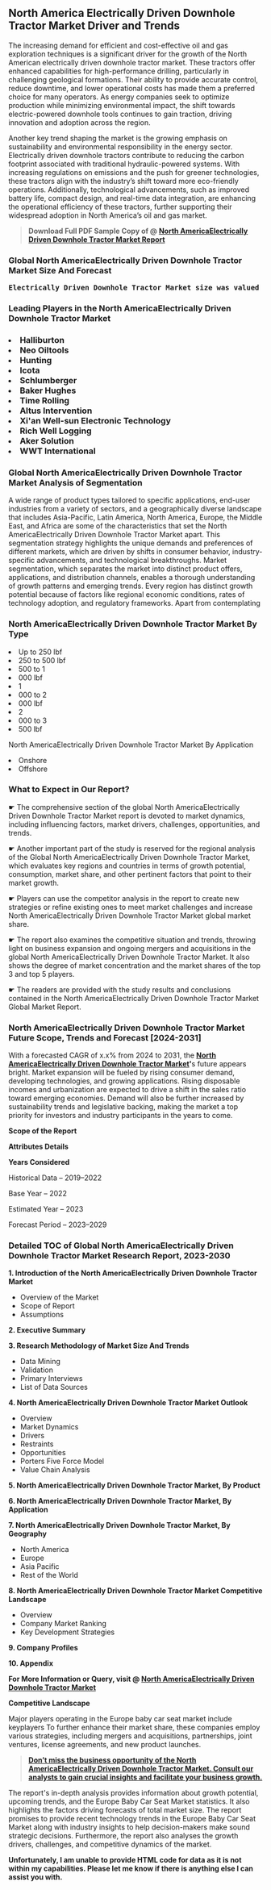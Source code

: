 <p><h2>North America Electrically Driven Downhole Tractor Market Driver and Trends</h2><p>The increasing demand for efficient and cost-effective oil and gas exploration techniques is a significant driver for the growth of the North American electrically driven downhole tractor market. These tractors offer enhanced capabilities for high-performance drilling, particularly in challenging geological formations. Their ability to provide accurate control, reduce downtime, and lower operational costs has made them a preferred choice for many operators. As energy companies seek to optimize production while minimizing environmental impact, the shift towards electric-powered downhole tools continues to gain traction, driving innovation and adoption across the region.</p><p>Another key trend shaping the market is the growing emphasis on sustainability and environmental responsibility in the energy sector. Electrically driven downhole tractors contribute to reducing the carbon footprint associated with traditional hydraulic-powered systems. With increasing regulations on emissions and the push for greener technologies, these tractors align with the industry’s shift toward more eco-friendly operations. Additionally, technological advancements, such as improved battery life, compact design, and real-time data integration, are enhancing the operational efficiency of these tractors, further supporting their widespread adoption in North America’s oil and gas market.</p></p><blockquote id="" class=""><strong>Download Full PDF Sample Copy of @&nbsp;<a href="https://www.verifiedmarketreports.com/download-sample/?rid=621906&utm_source=GitHub-Jan&utm_medium=258" target="_blank">North AmericaElectrically Driven Downhole Tractor Market Report</a>&nbsp;&nbsp;</strong></blockquote><h3 id="" class=""><strong>Global&nbsp;North AmericaElectrically Driven Downhole Tractor Market Size And Forecast</strong></h3><pre class="reader-text-block__code-block"><strong>Electrically Driven Downhole Tractor Market size was valued at USD 1.25 Billion in 2022 and is projected to reach USD 2.10 Billion by 2030, growing at a CAGR of 7.5% from 2024 to 2030.</strong></pre><h3 id="" class="">Leading Players in the&nbsp;North AmericaElectrically Driven Downhole Tractor Market</h3><h3 class=""></Li><Li>Halliburton</Li><Li> Neo Oiltools</Li><Li> Hunting</Li><Li> Icota</Li><Li> Schlumberger</Li><Li> Baker Hughes</Li><Li> Time Rolling</Li><Li> Altus Intervention</Li><Li> Xi'an Well-sun Electronic Technology</Li><Li> Rich Well Logging</Li><Li> Aker Solution</Li><Li> WWT International</h3><h3 id="" class="">Global&nbsp;North AmericaElectrically Driven Downhole Tractor Market Analysis of Segmentation</h3><p id="" class="">A wide range of product types tailored to specific applications, end-user industries from a variety of sectors, and a geographically diverse landscape that includes Asia-Pacific, Latin America, North America, Europe, the Middle East, and Africa are some of the characteristics that set the North AmericaElectrically Driven Downhole Tractor Market apart. This segmentation strategy highlights the unique demands and preferences of different markets, which are driven by shifts in consumer behavior, industry-specific advancements, and technological breakthroughs. Market segmentation, which separates the market into distinct product offers, applications, and distribution channels, enables a thorough understanding of growth patterns and emerging trends. Every region has distinct growth potential because of factors like regional economic conditions, rates of technology adoption, and regulatory frameworks. Apart from contemplating</p><h3 id="" class="">North AmericaElectrically Driven Downhole Tractor Market&nbsp;By Type</h3><p></Li><Li>Up to 250 lbf</Li><Li> 250 to 500 lbf</Li><Li> 500 to 1</Li><Li>000 lbf</Li><Li> 1</Li><Li>000 to 2</Li><Li>000 lbf</Li><Li> 2</Li><Li>000 to 3</Li><Li>500 lbf</p><div class="" data-test-id=""><p>North AmericaElectrically Driven Downhole Tractor Market&nbsp;By Application</p></div><p class=""></Li><Li>Onshore</Li><Li> Offshore</p><div class="" data-test-id=""><h3><span class="">What to Expect in Our Report?</span></h3></div><div class="" data-test-id=""><p><span class="">☛ The comprehensive section of the global North AmericaElectrically Driven Downhole Tractor Market report is devoted to market dynamics, including influencing factors, market drivers, challenges, opportunities, and trends.</span></p></div><div class="" data-test-id=""><p><span class="">☛ Another important part of the study is reserved for the regional analysis of the Global North AmericaElectrically Driven Downhole Tractor Market, which evaluates key regions and countries in terms of growth potential, consumption, market share, and other pertinent factors that point to their market growth.</span></p></div><div class="" data-test-id=""><p><span class="">☛ Players can use the competitor analysis in the report to create new strategies or refine existing ones to meet market challenges and increase North AmericaElectrically Driven Downhole Tractor Market global market share.</span></p></div><div class="" data-test-id=""><p><span class="">☛ The report also examines the competitive situation and trends, throwing light on business expansion and ongoing mergers and acquisitions in the global North AmericaElectrically Driven Downhole Tractor Market. It also shows the degree of market concentration and the market shares of the top 3 and top 5 players.</span></p></div><div class="" data-test-id=""><p><span class="">☛ The readers are provided with the study results and conclusions contained in the North AmericaElectrically Driven Downhole Tractor Market Global Market Report.</span></p></div><div class="" data-test-id=""><h3><span class="">North AmericaElectrically Driven Downhole Tractor Market Future Scope, Trends and Forecast [2024-2031]</span></h3></div><div class="" data-test-id=""><p><span class="">With a forecasted CAGR of x.x% from 2024 to 2031, the <strong><a href="https://www.verifiedmarketreports.com/download-sample/?rid=621906&utm_source=GitHub-Jan&utm_medium=258" target="_blank">North AmericaElectrically Driven Downhole Tractor Market</a>'</strong>s future appears bright. Market expansion will be fueled by rising consumer demand, developing technologies, and growing applications. Rising disposable incomes and urbanization are expected to drive a shift in the sales ratio toward emerging economies. Demand will also be further increased by sustainability trends and legislative backing, making the market a top priority for investors and industry participants in the years to come.</span></p><p id="ember66" class="ember-view reader-text-block__paragraph"><strong>Scope of the Report</strong></p><p id="ember67" class="ember-view reader-text-block__paragraph"><strong>Attributes Details</strong></p><p id="ember68" class="ember-view reader-text-block__paragraph"><strong>Years Considered</strong></p><p id="ember69" class="ember-view reader-text-block__paragraph">Historical Data &ndash; 2019&ndash;2022</p><p id="ember70" class="ember-view reader-text-block__paragraph">Base Year &ndash; 2022</p><p id="ember71" class="ember-view reader-text-block__paragraph">Estimated Year &ndash; 2023</p><p id="ember72" class="ember-view reader-text-block__paragraph">Forecast Period &ndash; 2023&ndash;2029</p></div><h3 id="" class="">Detailed TOC of Global North AmericaElectrically Driven Downhole Tractor Market Research Report, 2023-2030</h3><p id="" class=""><strong>1. Introduction of the North AmericaElectrically Driven Downhole Tractor Market</strong></p><ul><li>Overview of the Market</li><li>Scope of Report</li><li>Assumptions</li></ul><p id="" class=""><strong>2. Executive Summary</strong></p><p id="" class=""><strong>3. Research Methodology of Market Size And Trends</strong></p><ul><li>Data Mining</li><li>Validation</li><li>Primary Interviews</li><li>List of Data Sources</li></ul><p id="" class=""><strong>4. North AmericaElectrically Driven Downhole Tractor Market Outlook</strong></p><ul><li>Overview</li><li>Market Dynamics</li><li>Drivers</li><li>Restraints</li><li>Opportunities</li><li>Porters Five Force Model</li><li>Value Chain Analysis</li></ul><p id="" class=""><strong>5. North AmericaElectrically Driven Downhole Tractor Market, By Product</strong></p><p id="" class=""><strong>6. North AmericaElectrically Driven Downhole Tractor Market, By Application</strong></p><p id="" class=""><strong>7. North AmericaElectrically Driven Downhole Tractor Market, By Geography</strong></p><ul><li>North America</li><li>Europe</li><li>Asia Pacific</li><li>Rest of the World</li></ul><p id="" class=""><strong>8. North AmericaElectrically Driven Downhole Tractor Market Competitive Landscape</strong></p><ul><li>Overview</li><li>Company Market Ranking</li><li>Key Development Strategies</li></ul><p id="" class=""><strong>9. Company Profiles</strong></p><p id="" class=""><strong>10. Appendix</strong></p><p><strong>For More Information or Query, visit&nbsp;@ <a href="https://www.verifiedmarketreports.com/product/electrically-driven-downhole-tractor-market/" target="_blank">North AmericaElectrically Driven Downhole Tractor Market</a></strong></p><p id="ember61" class="ember-view reader-text-block__paragraph"><strong>Competitive Landscape</strong></p><p id="ember62" class="ember-view reader-text-block__paragraph">Major players operating in the Europe baby car seat market include keyplayers To further enhance their market share, these companies employ various strategies, including mergers and acquisitions, partnerships, joint ventures, license agreements, and new product launches.</p><blockquote id="ember63" class="ember-view reader-text-block__blockquote"><strong><a href="https://www.verifiedmarketreports.com/download-sample/?rid=621906&utm_source=GitHub-Jan&utm_medium=258" target="_blank">Don&rsquo;t miss the business opportunity of the North AmericaElectrically Driven Downhole Tractor Market. Consult our analysts to gain crucial insights and facilitate your business growth.</a></strong></blockquote><p id="ember64" class="ember-view reader-text-block__paragraph">The report's in-depth analysis provides information about growth potential, upcoming trends, and the Europe Baby Car Seat Market statistics. It also highlights the factors driving forecasts of total market size. The report promises to provide recent technology trends in the Europe Baby Car Seat Market along with industry insights to help decision-makers make sound strategic decisions. Furthermore, the report also analyses the growth drivers, challenges, and competitive dynamics of the market.</p><p class="ember-view reader-text-block__paragraph"><strong>Unfortunately, I am unable to provide HTML code for data as it is not within my capabilities. Please let me know if there is anything else I can assist you with.</strong></p>
